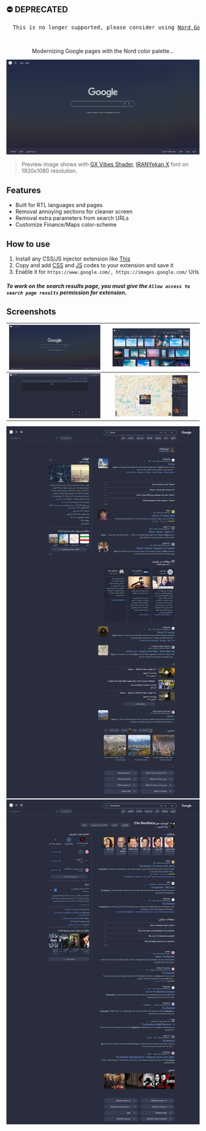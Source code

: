 <H2>
⛔️ DEPRECATED <former description>
</H2>
<pre>
  This is no longer supported, please consider using <a href="https://github.com/amoAR/Nord-Google-V2">Nord Google V2</a> instead.
</pre>
</br>
  
<p align="center">
Modernizing Google pages with the Nord color palette...
<dl><dl>
<img src="Docs/home.png" alt="home"/>
</p>

> Preview image shows with [GX Vibes Shader](https://store.gx.me/mods/cyyg3i/vibes-shader/), [IRANYekan X](https://fontiran.com/fonts/iranyekan) font on 1920x1080 resolution.

## Features

- Built for RTL languages and pages
- Removal annoying sections for cleaner screen
- Removal extra parameters from search URLs
- Customize Finance/Maps color-scheme

## How to use
1. Install any CSS/JS injector extension like [This](https://chromewebstore.google.com/detail/nbhcbdghjpllgmfilhnhkllmkecfmpld)
2. Copy and add [CSS](https://github.com/amoAR/Nord-Google/blob/main/style.css) and [JS](https://github.com/amoAR/Nord-Google/blob/main/javascript.js) codes to your extension and save it
3. Enable it for `https://www.google.com/, https://images.google.com/` Urls

##### To work on the search results page, you must give the _`Allow access to search page results`_ permission for extension.

## Screenshots

|   <img width="100%" alt="home" src="Docs/home.png">   | <img width="85%" alt="images" src="Docs/images.png"> |
| :----------------------------------------------------: | :--------------------------------------------------: |
|   <img width="100%" alt="translate" src="Docs/translate.png">   | <img width="80%" alt="maps" src="Docs/maps.png"> |

<p align="center">
<img src="Docs/city.png" alt="city"/>
<img src="Docs/movie.png" alt="movie"/>
</p>
